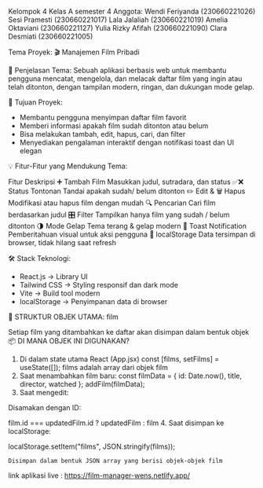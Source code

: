 Kelompok 4 
Kelas A semester 4
Anggota: 
Wendi Feriyanda (230660221026)
Sesi Pramesti (230660221017)
Lala Jalaliah (230660221019)
Amelia Oktaviani (230660221127)
Yulia Rizky Afifah (230660221090)
Clara Desmiati (230660221005)

Tema Proyek: 🎬 Manajemen Film Pribadi

📌 Penjelasan Tema:
Sebuah aplikasi berbasis web untuk membantu pengguna mencatat, mengelola, dan melacak daftar film yang ingin atau telah ditonton, dengan tampilan modern, ringan, dan dukungan mode gelap.

🎯 Tujuan Proyek:
- Membantu pengguna menyimpan daftar film favorit
- Memberi informasi apakah film sudah ditonton atau belum
- Bisa melakukan tambah, edit, hapus, cari, dan filter
- Menyediakan pengalaman interaktif dengan notifikasi toast dan UI elegan

💡 Fitur-Fitur yang Mendukung Tema:

Fitur	Deskripsi
➕ Tambah Film	Masukkan judul, sutradara, dan status
✅❌ Status Tontonan	Tandai apakah sudah/ belum ditonton
✏️ Edit & 🗑 Hapus	Modifikasi atau hapus film dengan mudah
🔍 Pencarian	Cari film berdasarkan judul
🎛 Filter	Tampilkan hanya film yang sudah / belum ditonton
🌗 Mode Gelap	Tema terang & gelap modern
🔔 Toast Notification	Pemberitahuan visual untuk aksi pengguna
💾 localStorage	Data tersimpan di browser, tidak hilang saat refresh

🛠 Stack Teknologi:
- React.js → Library UI
- Tailwind CSS → Styling responsif dan dark mode
- Vite → Build tool modern
- localStorage → Penyimpanan data di browser

🧱 STRUKTUR OBJEK UTAMA: film

Setiap film yang ditambahkan ke daftar akan disimpan dalam bentuk objek
📦 DI MANA OBJEK INI DIGUNAKAN?
1. Di dalam state utama React (App.jsx)
const [films, setFilms] = useState([]);
films adalah array dari objek film
2. Saat menambahkan film baru:
const filmData = {
  id: Date.now(),
  title,
  director,
  watched
};
addFilm(filmData);
3. Saat mengedit:

Disamakan dengan ID:

film.id === updatedFilm.id ? updatedFilm : film
4. Saat disimpan ke localStorage:

localStorage.setItem("films", JSON.stringify(films));

    Disimpan dalam bentuk JSON array yang berisi objek-objek film

    
link aplikasi live : https://film-manager-wens.netlify.app/